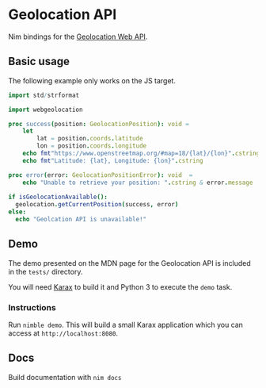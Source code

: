 # Geolocation API

Nim bindings for the [Geolocation Web API](https://developer.mozilla.org/en-US/docs/Web/API/Geolocation_API).

## Basic usage

The following example only works on the JS target.

```nim
import std/strformat

import webgeolocation

proc success(position: GeolocationPosition): void =
    let 
        lat = position.coords.latitude
        lon = position.coords.longitude
    echo fmt"https://www.openstreetmap.org/#map=18/{lat}/{lon}".cstring
    echo fmt"Latitude: {lat}, Longitude: {lon}".cstring

proc error(error: GeolocationPositionError): void  =
    echo "Unable to retrieve your position: ".cstring & error.message
 
if isGeolocationAvailable():
  geolocation.getCurrentPosition(success, error)
else:
  echo "Geolcation API is unavailable!"
```

## Demo

The demo presented on the MDN page for the Geolocation API
is included in the `tests/` directory.

You will need [Karax](https://github.com/karaxnim/karax) to build it
and Python 3 to execute the `demo` task.

### Instructions

Run `nimble demo`. This will build a small Karax application which
you can access at `http://localhost:8080`.

## Docs

Build documentation with `nim docs`
